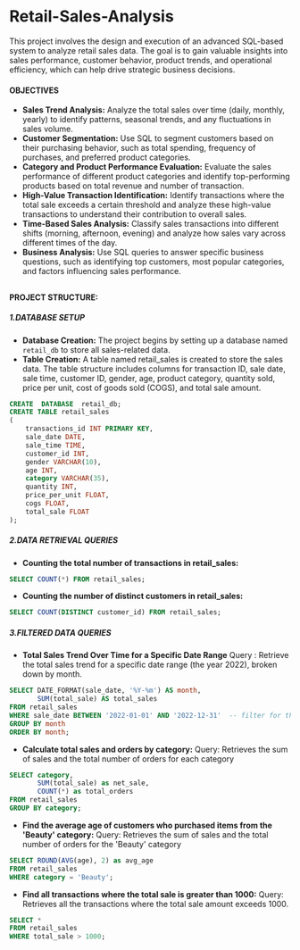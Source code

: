 # Retail-Sales-Analysis

This project involves the design and execution of an advanced SQL-based system to analyze retail sales data. The goal is to gain valuable insights into sales performance, customer behavior, product trends, and operational efficiency, which can help drive strategic business decisions.


#### OBJECTIVES 

- **Sales Trend Analysis:** Analyze the total sales over time (daily, monthly, yearly) to identify patterns, seasonal trends, and any fluctuations in sales volume.
- **Customer Segmentation:** Use SQL to segment customers based on their purchasing behavior, such as total spending, frequency of purchases, and preferred product categories.
- **Category and Product Performance Evaluation:** Evaluate the sales performance of different product categories and identify top-performing products based on total revenue and number of transaction.
- **High-Value Transaction Identification:** Identify transactions where the total sale exceeds a certain threshold and analyze these high-value transactions to understand their contribution to overall sales.
- **Time-Based Sales Analysis:** Classify sales transactions into different shifts (morning, afternoon, evening) and analyze how sales vary across different times of the day.
- **Business Analysis:** Use SQL queries to answer specific business questions, such as identifying top customers, most popular categories, and factors influencing sales performance.

##
#### PROJECT STRUCTURE:

##### 1.DATABASE SETUP

- **Database Creation:** The project begins by setting up a database named `retail_db` to store all sales-related data.
- **Table Creation:** A table named retail_sales is created to store the sales data. The table structure includes columns for transaction ID, sale date, sale time, customer ID, gender, age, product category, quantity sold, price per unit, cost of goods sold (COGS), and total sale amount.

```sql
CREATE  DATABASE  retail_db;
CREATE TABLE retail_sales
(
    transactions_id INT PRIMARY KEY,
    sale_date DATE,
    sale_time TIME,
    customer_id INT,
    gender VARCHAR(10),
    age INT,
    category VARCHAR(35),
    quantity INT,
    price_per_unit FLOAT,
    cogs FLOAT,
    total_sale FLOAT
);
```

##### 2.DATA RETRIEVAL QUERIES 

- **Counting the total number of transactions in retail_sales:**
```Sql
SELECT COUNT(*) FROM retail_sales;
```

- **Counting the number of distinct customers in retail_sales:**
```Sql
SELECT COUNT(DISTINCT customer_id) FROM retail_sales;
```

##### 3.FILTERED DATA QUERIES 

- **Total Sales Trend Over Time for a Specific Date Range**
Query : Retrieve the total sales trend for a specific date range (the year 2022), broken down by month.

```Sql
SELECT DATE_FORMAT(sale_date, '%Y-%m') AS month,  
       SUM(total_sale) AS total_sales  
FROM retail_sales  
WHERE sale_date BETWEEN '2022-01-01' AND '2022-12-31'  -- filter for the year 2022
GROUP BY month  
ORDER BY month;
```

- **Calculate total sales and orders by category:**
Query: Retrieves the sum of sales and the total number of orders for each category

```Sql
SELECT category,  
       SUM(total_sale) as net_sale,  
       COUNT(*) as total_orders  
FROM retail_sales  
GROUP BY category;
```

- **Find the average age of customers who purchased items from the 'Beauty' category:**
Query: Retrieves the sum of sales and the total number of orders for the 'Beauty' category

```Sql
SELECT ROUND(AVG(age), 2) as avg_age  
FROM retail_sales  
WHERE category = 'Beauty';
```

- **Find all transactions where the total sale is greater than 1000:**
Query: Retrieves all the transactions where the total sale amount exceeds 1000.

```Sql
SELECT *  
FROM retail_sales  
WHERE total_sale > 1000;
```
